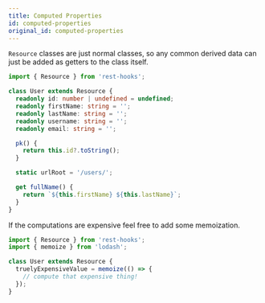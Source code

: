```yaml
---
title: Computed Properties
id: computed-properties
original_id: computed-properties
---
```

`Resource` classes are just normal classes, so any common derived data can just be added as
getters to the class itself.

```typescript
import { Resource } from 'rest-hooks';

class User extends Resource {
  readonly id: number | undefined = undefined;
  readonly firstName: string = '';
  readonly lastName: string = '';
  readonly username: string = '';
  readonly email: string = '';

  pk() {
    return this.id?.toString();
  }

  static urlRoot = '/users/';

  get fullName() {
    return `${this.firstName} ${this.lastName}`;
  }
}
```

If the computations are expensive feel free to add some
memoization.

```typescript
import { Resource } from 'rest-hooks';
import { memoize } from 'lodash';

class User extends Resource {
  truelyExpensiveValue = memoize(() => {
    // compute that expensive thing!
  });
}
```
